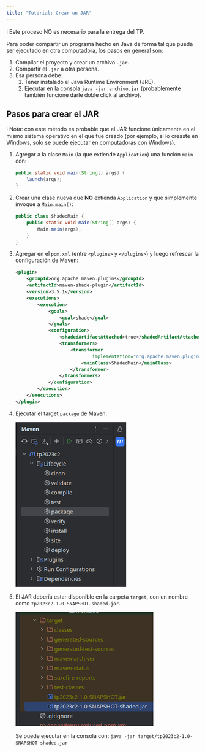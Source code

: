 ```yaml
---
title: "Tutorial: Crear un JAR"
---
```


<aside markdown="1">
ℹ️ Este proceso NO es necesario para la entrega del TP.
</aside>

Para poder compartir un programa hecho en Java de forma tal que pueda ser
ejecutado en otra computadora, los pasos en general son:

1. Compilar el proyecto y crear un archivo `.jar`.
2. Compartir el `.jar` a otra persona.
3. Esa persona debe:
    1. Tener instalado el Java Runtime Environment (JRE).
    2. Ejecutar en la consola `java -jar archivo.jar` (probablemente también
       funcione darle doble click al archivo).

## Pasos para crear el JAR

<aside markdown="1">
ℹ️ Nota: con este método es probable que el JAR funcione únicamente en el mismo
sistema operativo en el que fue creado (por ejemplo, si lo creaste en Windows,
solo se puede ejecutar en computadoras con Windows).
</aside>

1. Agregar a la clase `Main` (la que extiende `Application`) una función `main`
   con:

    ```java
    public static void main(String[] args) {
        launch(args);
    }
    ```

2. Crear una clase nueva que **NO** extienda `Application` y que simplemente
   invoque a `Main.main()`:

    ```java
    public class ShadedMain {
        public static void main(String[] args) {
            Main.main(args);
        }
    }
    ```

3. Agregar en el `pom.xml` (entre `<plugins>` y `</plugins>`) y luego refrescar
   la configuración de Maven:

    ```xml
    <plugin>
        <groupId>org.apache.maven.plugins</groupId>
        <artifactId>maven-shade-plugin</artifactId>
        <version>3.5.1</version>
        <executions>
            <execution>
                <goals>
                    <goal>shade</goal>
                </goals>
                <configuration>
                    <shadedArtifactAttached>true</shadedArtifactAttached>
                    <transformers>
                        <transformer
                                implementation="org.apache.maven.plugins.shade.resource.ManifestResourceTransformer">
                            <mainClass>ShadedMain</mainClass>
                        </transformer>
                    </transformers>
                </configuration>
            </execution>
        </executions>
    </plugin>
    ```

4. Ejecutar el target `package` de Maven:

    ![](./1.png)

5. El JAR debería estar disponible en la carpeta `target`, con un nombre como
   `tp2023c2-1.0-SNAPSHOT-shaded.jar`.

    ![](./2.png)

    Se puede ejecutar en la consola con: `java -jar
    target/tp2023c2-1.0-SNAPSHOT-shaded.jar`

